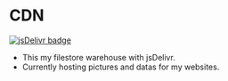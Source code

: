 # CDN

[![jsDelivr badge](https://data.jsdelivr.com/v1/package/gh/marshall-sun/CDN/badge)](https://www.jsdelivr.com/package/gh/marshall-sun/CDN)

- This my filestore warehouse with jsDelivr.
- Currently hosting pictures and datas for my websites.
